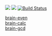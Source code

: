 <a href="https://codeclimate.com/github/codeclimate/codeclimate/maintainability"><img src="https://api.codeclimate.com/v1/badges/a99a88d28ad37a79dbf6/maintainability" /></a>
 <a href="https://codeclimate.com/github/turchinskki/project-lvl1-s364/maintainability"><img src="https://api.codeclimate.com/v1/badges/21ec847e3785879c120c/maintainability" /></a>
 [![Build Status](https://travis-ci.com/turchinskki/project-lvl1-s364.svg?branch=master)](https://travis-ci.org/turchinskki/project-lvl1-s364)
  
 
[brain-even](https://asciinema.org/a/7Cvjz5Qf3DPum9HbLyoXo5WdH)<br/>
[brain-calc](https://asciinema.org/a/d44mKenvbZH7xk8DLBHPPaNK3)<br/>
[brain-gcd](https://asciinema.org/a/a7CaBOL7iTMQJiylq4lhRdU73)<br/>

